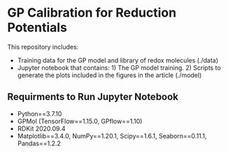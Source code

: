 # GP Calibration for Reduction Potentials
This repository includes:
* Training data for the GP model and library of redox molecules (./data)
* Jupyter notebook that contains: 1) The GP model training. 2) Scripts to generate the plots included in the figures in the article (./model)

## Requirments to Run Jupyter Notebook
* Python==3.7.10
* GPMol (TensorFlow==1.15.0, GPflow==1.10)
* RDKit 2020.09.4
* Matplotlib==3.4.0, NumPy==1.20.1, Scipy==1.6.1, Seaborn==0.11.1, Pandas==1.2.2
